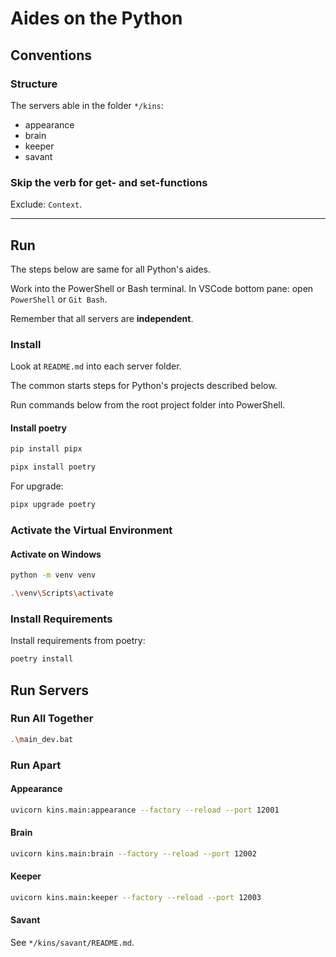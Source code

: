 # Aides on the Python

## Conventions

### Structure

The servers able in the folder `*/kins`:

- appearance
- brain
- keeper
- savant

### Skip the verb for get- and set-functions

Exclude: `Context`.

---

## Run

The steps below are same for all Python's aides.

Work into the PowerShell or Bash terminal. In VSCode bottom pane: open `PowerShell` or `Git Bash`.

Remember that all servers are **independent**.

### Install

Look at `README.md` into each server folder.

The common starts steps for Python's projects described below.

Run commands below from the root project folder into PowerShell.

#### Install poetry

```bash
pip install pipx
```

```bash
pipx install poetry
```

For upgrade:

```bash
pipx upgrade poetry
```
	
### Activate the Virtual Environment

#### Activate on Windows

```bash
python -m venv venv
```

```bash
.\venv\Scripts\activate
```

### Install Requirements

Install requirements from poetry:

```bash
poetry install
```

## Run Servers

### Run All Together

```bash
.\main_dev.bat
```

### Run Apart

#### Appearance

```bash
uvicorn kins.main:appearance --factory --reload --port 12001
```

#### Brain

```bash
uvicorn kins.main:brain --factory --reload --port 12002
```

#### Keeper

```bash
uvicorn kins.main:keeper --factory --reload --port 12003
```

#### Savant

See `*/kins/savant/README.md`.
